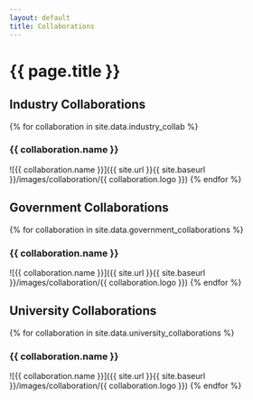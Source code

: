 ```yaml
---
layout: default
title: Collaborations
---
```


# {{ page.title }}

## Industry Collaborations
{% for collaboration in site.data.industry_collab %}
### {{ collaboration.name }}
![{{ collaboration.name }}]({{ site.url }}{{ site.baseurl }}/images/collaboration/{{ collaboration.logo }})
{% endfor %}

## Government Collaborations
{% for collaboration in site.data.government_collaborations %}
### {{ collaboration.name }}
![{{ collaboration.name }}]({{ site.url }}{{ site.baseurl }}/images/collaboration/{{ collaboration.logo }})
{% endfor %}

## University Collaborations
{% for collaboration in site.data.university_collaborations %}
### {{ collaboration.name }}
![{{ collaboration.name }}]({{ site.url }}{{ site.baseurl }}/images/collaboration/{{ collaboration.logo }})
{% endfor %}
